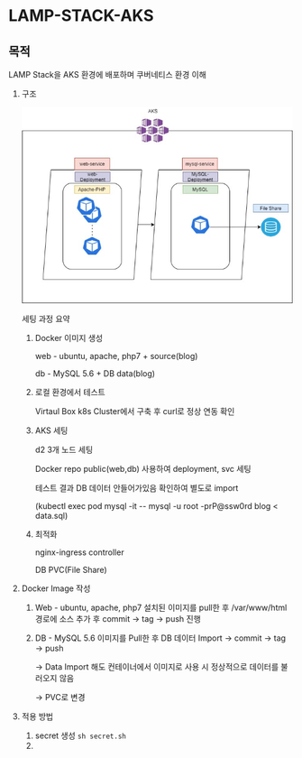 # LAMP-STACK-AKS

## 목적
LAMP Stack을 AKS 환경에 배포하며 쿠버네티스 환경 이해

1. 구조

    ![arhcitecture](./img/k8s-LAMP-Stack_archi.jpg)

    세팅 과정 요약

    1) Docker 이미지 생성

       web - ubuntu, apache, php7 + source(blog)

       db - MySQL 5.6 + DB data(blog)

    2) 로컬 환경에서 테스트

       Virtaul Box k8s Cluster에서 구축 후 curl로 정상 연동 확인

    3) AKS 세팅

       d2 3개 노드 세팅

       Docker repo public(web,db) 사용하여 deployment, svc 세팅

       테스트 결과 DB 데이터 안들어가있음 확인하여 별도로 import

       (kubectl exec pod mysql -it -- mysql -u root -prP@ssw0rd blog < data.sql)

    4) 최적화

       nginx-ingress controller

       DB PVC(File Share)

2. Docker Image 작성

    1) Web - ubuntu, apache, php7 설치된 이미지를 pull한 후 /var/www/html 경로에 소스 추가 후 commit → tag → push 진행

    2) DB - MySQL 5.6 이미지를 Pull한 후 DB 데이터 Import → commit → tag → push

        → Data Import 해도 컨테이너에서 이미지로 사용 시 정상적으로 데이터를 불러오지 않음

        → PVC로 변경

3. 적용 방법

    1) secret 생성
        ```sh secret.sh```
    2) 
